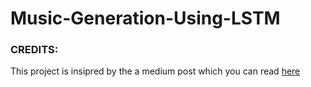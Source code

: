 # Music-Generation-Using-LSTM

<h3>CREDITS: </h3>
This project is insipred by the a medium post which you can read  <a href = "https://towardsdatascience.com/how-to-generate-music-using-a-lstm-neural-network-in-keras-68786834d4c5">here</a>

